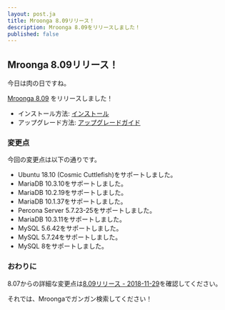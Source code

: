 ```yaml
---
layout: post.ja
title: Mroonga 8.09リリース！
description: Mroonga 8.09をリリースしました！
published: false
---
```


## Mroonga 8.09リリース！

今日は肉の日ですね。

[Mroonga 8.09](/ja/docs/news.html#release-8-09) をリリースしました！

* インストール方法: [インストール](/ja/docs/install.html)
* アップグレード方法: [アップグレードガイド](/ja/docs/upgrade.html)

### 変更点

今回の変更点は以下の通りです。

  * Ubuntu 18.10 (Cosmic Cuttlefish)をサポートしました。
  * MariaDB 10.3.10をサポートしました。
  * MariaDB 10.2.19をサポートしました。
  * MariaDB 10.1.37をサポートしました。
  * Percona Server 5.7.23-25をサポートしました。
  * MariaDB 10.3.11をサポートしました。
  * MySQL 5.6.42をサポートしました。
  * MySQL 5.7.24をサポートしました。
  * MySQL 8をサポートしました。

### おわりに

8.07からの詳細な変更点は[8.09リリース - 2018-11-29](/ja/docs/news.html#release-8-09)を確認してください。

それでは、Mroongaでガンガン検索してください！
